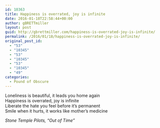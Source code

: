 ```yaml
---
id: 10363
title: Happiness is overrated, joy is infinite
date: 2016-01-18T22:58:44+00:00
author: gBRETTmiller
layout: post
guid: http://gbrettmiller.com/happiness-is-overrated-joy-is-infinite/
permalink: /2016/01/18/happiness-is-overrated-joy-is-infinite/
original_post_id:
  - "53"
  - "10345"
  - "53"
  - "10345"
  - "53"
  - "10345"
  - "49"
categories:
  - Pound of Obscure
---
```

Loneliness is beautiful, it leads you home again  
Happiness is overrated, joy is infinite  
Liberate the hate you feel before it’s permanent<span class="text_exposed_show"><br /> Smile when it hurts, it works like mother’s medicine</span>

<cite>Stone Temple Pilots, &#8220;Out of Time&#8221;</cite>

&nbsp;

<span class="embed-youtube" style="text-align:center; display: block;"></span>